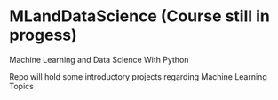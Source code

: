 # MLandDataScience (Course still in progess)
Machine Learning and Data Science With Python

Repo will hold some introductory projects regarding Machine Learning Topics

